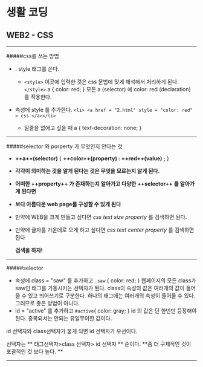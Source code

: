 # 생활 코딩 
## WEB2 - CSS
---------------------------------------------------
#####css를 쓰는 방법

+ . style 태그를 쓴다. 
	+ `<style>` 이곳에 입력한 것은 css 문법에 맞게 해석해서 처리하게 된다. `</style>`
	  a {
      color: red; 
      }
      모든 a (selector) 에 color: red (declaration) 를 적용한다.
   
+ 속성에 style 를 추가한다.
     `<li>
     <a href = "2.html" style = "color: red" > css </a></li>`
	+ 밑줄을 없애고 싶을 때
	a {
    text-decoration: none;
    }
    
    

------------------------------------------------------------------------------------

 #####selector 와 porperty 가 무엇인지 안다는 것 
 
+ **++a++(selector)** {
**++color++(property) : ++red++(value) ;** 
}

+ **각각이 의미하는 것을 알게 된다는 것은 무엇을 모르는지 알게 된다.**

+ **어떠한 ++property++ 가 존재하는지 알아가고 
다양한 ++selector++ 를 알아가게 된다면** 

+ **보다 아름다운 web page를 구성할 수 있게 된다**

+ 만약에 WEB을 크게 만들고 싶다면 
_css text size property_ 를 검색하면 된다. 

+ 만약에 글자를 가운데로 오게 하고 싶다면
_css text center property_ 를 검색하면 된다 

	**검색을 하자!**
----------------------------------------------------------------------------------------
#####selector
+ 속성에 class = "saw" 를 추가하고 
`.saw` {
 color: red;
}
웹페이지의 모든 class가 saw인 태그를 가동시키는 선택자가 된다.
class의 속성의 값은 여러개의 값이 들어울 수 있고 띄어쓰기로 구분한다.
하나의 태그에는 여러개의 속성이 들어올 수 있다. 그러므로 좋은 방법이 아니다.
+ id = "active"
를 추가하고 
`#active`{
color: gray;
}
id 의 값은 단 한번만 등장해야 된다. 중복되서는 안되는 유일무이한 값이다.

id 선택자와 class선택자가 붙게 되면 id 선택자가 우선이다. 

선택자는 ** 태그선택자>class 선택자> id 선택자 ** 순이다.
**좀 더 구체적인 것이 포괄적인 것 보다 높다. **

-----------------------------------------------------------------------------------------





     
      